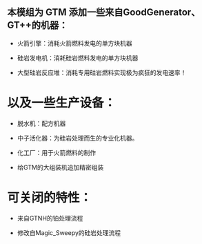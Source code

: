 ## 本模组为 GTM 添加一些来自GoodGenerator、GT++的机器：

* 火箭引擎：消耗火箭燃料发电的单方块机器

* 硅岩发电机：消耗硅岩燃料发电的单方块机器

* 大型硅岩反应堆：消耗专用硅岩燃料实现极为疯狂的发电速率！

# 以及一些生产设备：

* 脱水机：配方机器

* 中子活化器：为硅岩处理而生的专业化机器。

* 化工厂：用于火箭燃料的制作

* 给GTM的大组装机追加精密组装

# 可关闭的特性：

* 来自GTNH的铂处理流程

* 修改自Magic_Sweepy的硅岩处理流程
